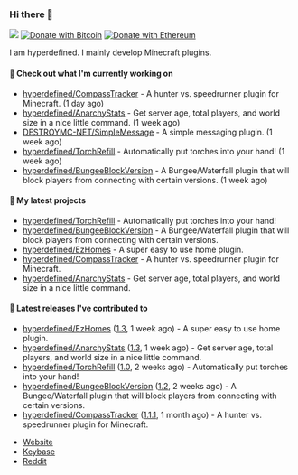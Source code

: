 ### Hi there 👋
![](https://komarev.com/ghpvc/?username=hyperdefined&color=blue) [![Donate with Bitcoin](https://en.cryptobadges.io/badge/micro/1F29aNKQzci3ga5LDcHHawYzFPXvELTFoL)](https://en.cryptobadges.io/donate/1F29aNKQzci3ga5LDcHHawYzFPXvELTFoL) [![Donate with Ethereum](https://en.cryptobadges.io/badge/micro/0x0f58B66993a315dbCc102b4276298B5Ff8895F41)](https://en.cryptobadges.io/donate/0x0f58B66993a315dbCc102b4276298B5Ff8895F41)

I am hyperdefined. I mainly develop Minecraft plugins.

#### 👷 Check out what I'm currently working on

- [hyperdefined/CompassTracker](https://github.com/hyperdefined/CompassTracker) - A hunter vs. speedrunner plugin for Minecraft. (1 day ago)
- [hyperdefined/AnarchyStats](https://github.com/hyperdefined/AnarchyStats) - Get server age, total players, and world size in a nice little command. (1 week ago)
- [DESTROYMC-NET/SimpleMessage](https://github.com/DESTROYMC-NET/SimpleMessage) - A simple messaging plugin. (1 week ago)
- [hyperdefined/TorchRefill](https://github.com/hyperdefined/TorchRefill) - Automatically put torches into your hand! (1 week ago)
- [hyperdefined/BungeeBlockVersion](https://github.com/hyperdefined/BungeeBlockVersion) - A Bungee/Waterfall plugin that will block players from connecting with certain versions. (1 week ago)

#### 🌱 My latest projects

- [hyperdefined/TorchRefill](https://github.com/hyperdefined/TorchRefill) - Automatically put torches into your hand!
- [hyperdefined/BungeeBlockVersion](https://github.com/hyperdefined/BungeeBlockVersion) - A Bungee/Waterfall plugin that will block players from connecting with certain versions.
- [hyperdefined/EzHomes](https://github.com/hyperdefined/EzHomes) - A super easy to use home plugin.
- [hyperdefined/CompassTracker](https://github.com/hyperdefined/CompassTracker) - A hunter vs. speedrunner plugin for Minecraft.
- [hyperdefined/AnarchyStats](https://github.com/hyperdefined/AnarchyStats) - Get server age, total players, and world size in a nice little command.

#### 🔭 Latest releases I've contributed to

- [hyperdefined/EzHomes](https://github.com/hyperdefined/EzHomes) ([1.3](https://github.com/hyperdefined/EzHomes/releases/tag/1.3), 1 week ago) - A super easy to use home plugin.
- [hyperdefined/AnarchyStats](https://github.com/hyperdefined/AnarchyStats) ([1.3](https://github.com/hyperdefined/AnarchyStats/releases/tag/1.3), 1 week ago) - Get server age, total players, and world size in a nice little command.
- [hyperdefined/TorchRefill](https://github.com/hyperdefined/TorchRefill) ([1.0](https://github.com/hyperdefined/TorchRefill/releases/tag/1.0), 2 weeks ago) - Automatically put torches into your hand!
- [hyperdefined/BungeeBlockVersion](https://github.com/hyperdefined/BungeeBlockVersion) ([1.2](https://github.com/hyperdefined/BungeeBlockVersion/releases/tag/1.2), 2 weeks ago) - A Bungee/Waterfall plugin that will block players from connecting with certain versions.
- [hyperdefined/CompassTracker](https://github.com/hyperdefined/CompassTracker) ([1.1.1](https://github.com/hyperdefined/CompassTracker/releases/tag/1.1.1), 1 month ago) - A hunter vs. speedrunner plugin for Minecraft.

* [Website](https://hyper.lol)
* [Keybase](https://keybase.io/deactivated)
* [Reddit](https://www.reddit.com/user/hyperdefined)
